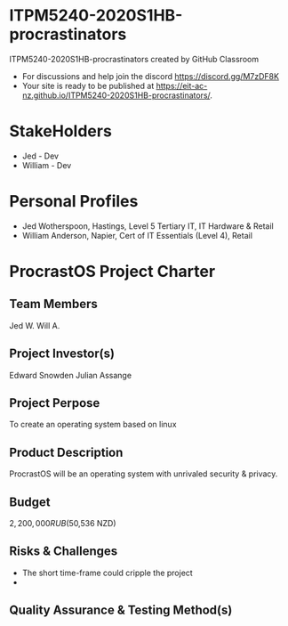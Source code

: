 # ITPM5240-2020S1HB-procrastinators
ITPM5240-2020S1HB-procrastinators created by GitHub Classroom
- For discussions and help join the discord
https://discord.gg/M7zDF8K
- Your site is ready to be published at https://eit-ac-nz.github.io/ITPM5240-2020S1HB-procrastinators/.

# StakeHolders
- Jed - Dev
- William - Dev

# Personal Profiles
- Jed Wotherspoon, Hastings, Level 5 Tertiary IT, IT Hardware & Retail
- William Anderson, Napier, Cert of IT Essentials (Level 4), Retail

# ProcrastOS Project Charter
## Team Members
Jed W.
Will A.

## Project Investor(s)
Edward Snowden
Julian Assange

## Project Perpose
To create an operating system based on linux

## Product Description
ProcrastOS will be an operating system with unrivaled security & privacy.

## Budget
$2,200,000 RUB ($50,536 NZD)

## Risks & Challenges
- The short time-frame could cripple the project
- 




## Quality Assurance & Testing Method(s)






